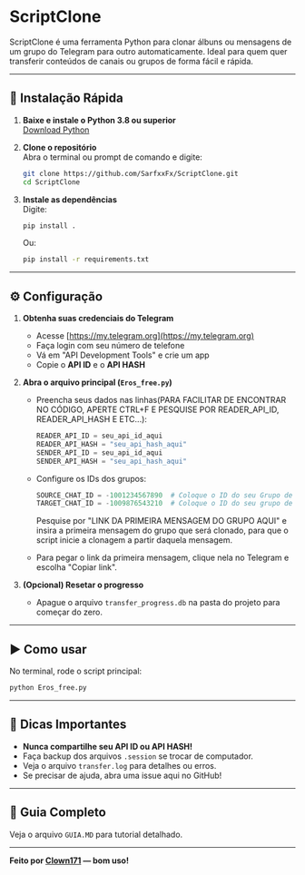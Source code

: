 # ScriptClone

ScriptClone é uma ferramenta Python para clonar álbuns ou mensagens de um grupo do Telegram para outro automaticamente. Ideal para quem quer transferir conteúdos de canais ou grupos de forma fácil e rápida.

---

## 🚀 Instalação Rápida

1. **Baixe e instale o Python 3.8 ou superior**  
   [Download Python](https://www.python.org/downloads/)

2. **Clone o repositório**  
   Abra o terminal ou prompt de comando e digite:
   ```bash
   git clone https://github.com/SarfxxFx/ScriptClone.git
   cd ScriptClone
   ```

3. **Instale as dependências**  
   Digite:
   ```bash
   pip install .
   ```
   Ou:
   ```bash
   pip install -r requirements.txt
   ```

---

## ⚙️ Configuração

1. **Obtenha suas credenciais do Telegram**  
   - Acesse [https://my.telegram.org](https://my.telegram.org)
   - Faça login com seu número de telefone
   - Vá em "API Development Tools" e crie um app
   - Copie o **API ID** e o **API HASH**

2. **Abra o arquivo principal (`Eros_free.py`)**  
   - Preencha seus dados nas linhas(PARA FACILITAR DE ENCONTRAR NO CÓDIGO, APERTE CTRL+F E PESQUISE POR READER_API_ID, READER_API_HASH E ETC...):
     ```python
     READER_API_ID = seu_api_id_aqui
     READER_API_HASH = "seu_api_hash_aqui"
     SENDER_API_ID = seu_api_id_aqui
     SENDER_API_HASH = "seu_api_hash_aqui"
     ```
   - Configure os IDs dos grupos:
     ```python
     SOURCE_CHAT_ID = -1001234567890  # Coloque o ID do seu Grupo de origem, ou seja, o grupo que será clonado.
     TARGET_CHAT_ID = -1009876543210  # Coloque o ID do seu grupo de destino Grupo de destino, ou seja, o grupo que receberá as mensagens clonadas.
     ```
     Pesquise por "LINK DA PRIMEIRA MENSAGEM DO GRUPO AQUI" e insira a primeira mensagem do grupo que será clonado, para que o script inicie a clonagem a partir daquela mensagem.

   - Para pegar o link da primeira mensagem, clique nela no Telegram e escolha "Copiar link".

3. **(Opcional) Resetar o progresso**  
   - Apague o arquivo `transfer_progress.db` na pasta do projeto para começar do zero.

---

## ▶️ Como usar

No terminal, rode o script principal:

```bash
python Eros_free.py
```

---

## 📝 Dicas Importantes

- **Nunca compartilhe seu API ID ou API HASH!**
- Faça backup dos arquivos `.session` se trocar de computador.
- Veja o arquivo `transfer.log` para detalhes ou erros.
- Se precisar de ajuda, abra uma issue aqui no GitHub!

---

## 📖 Guia Completo

Veja o arquivo `GUIA.MD` para tutorial detalhado.

---

**Feito por [Clown171](https://github.com/SarfxxFx) — bom uso!**
